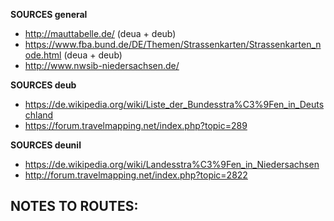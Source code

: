 ﻿**SOURCES general**
- http://mauttabelle.de/ (deua + deub)
- https://www.fba.bund.de/DE/Themen/Strassenkarten/Strassenkarten_node.html (deua + deub)
- http://www.nwsib-niedersachsen.de/

**SOURCES deub**
- https://de.wikipedia.org/wiki/Liste_der_Bundesstra%C3%9Fen_in_Deutschland
- https://forum.travelmapping.net/index.php?topic=289

**SOURCES deunil**
- https://de.wikipedia.org/wiki/Landesstra%C3%9Fen_in_Niedersachsen
- http://forum.travelmapping.net/index.php?topic=2822

**NOTES TO ROUTES:**
- 

